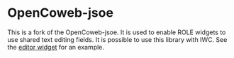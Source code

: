 # OpenCoweb-jsoe
This is a fork of the OpenCoweb-jsoe. It is used to enable ROLE widgets to use shared text editing fields. It is possible to use this library with IWC. See the [editor widget](https://raw.githubusercontent.com/rwth-acis/OpenCoweb-jsoe/master/editor.xml) for an example. 



